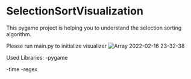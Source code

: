 # SelectionSortVisualization
This pygame project is helping you to understand the selection sorting algorithm. 

Please run main.py to initialize visualizer
![Array 2022-02-16 23-32-38](https://user-images.githubusercontent.com/61635625/154352899-d2b21905-a2dc-450d-85c0-b0d87be1233a.gif)

Used Libraries:
  -pygame

  -time
  -regex
